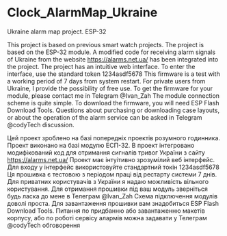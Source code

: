 # Clock_AlarmMap_Ukraine
Ukraine alarm map project. ESP-32

This project is based on previous smart watch projects.
The project is based on the ESP-32 module.
A modified code for receiving alarm signals of Ukraine from the website https://alarms.net.ua/ has been integrated into the project.
The project has an intuitive web interface.
To enter the interface, use the standard token 1234asdf5678
This firmware is a test with a working period of 7 days from system restart. For private users from Ukraine, I provide the possibility of free use. To get the firmware for your module, please contact me in Telegram @Ivan_Zah
The module connection scheme is quite simple. To download the firmware, you will need ESP Flash Download Tools.
Questions about purchasing or downloading case layouts, or about the operation of the alarm service can be asked in Telegram @codyTech discussion.

Цей проект зроблено на базі попередніх проектів розумного годинника. 
Проект виконано на базі модулю ЕСП-32. 
В проект інтегровано модифікований код для отримання сигналів тривог України з сайту https://alarms.net.ua/
Проект має інтуітивно зрозумілий веб інтерфейс.
Для входу у інтерфейс використовуйте стандартний токін  1234asdf5678 
Ця прошивка є тестовою з періодом праці від рестарту системи 7 днів. Для приватних користувачів з України я надаю можливість вільного користування. Для отримання прошивки під ваш модуль зверніться будь ласка до мене в Телеграм @Ivan_Zah
Схема підключення модулів доволі проста. Для завантаження прошивки вам знадобиться ESP Flash Download Tools.
Питання по придбанню або завантаженню макетів корпусу, або по роботі сервісу алармів можна задавати у Телеграм @codyTech обговорення
